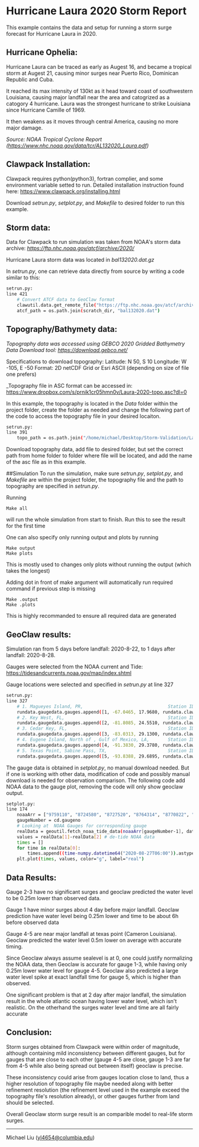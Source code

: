 

# Hurricane Laura 2020 Storm Report 

This example contains the data and setup for running a storm surge forecast for Hurricane Laura in 2020. 

## Hurricane Ophelia: 
Hurricane Laura can be traced as early as Augest 16, and became a tropical storm at Augest 21, causing minor surges near Puerto Rico, Dominican Republic and Cuba. 

It reached its max intensity of 130kt as it head toward coast of southwestern Louisiana, causing major landfall near the area and catogrized as a catogory 4 hurricane. Laura was the strongest hurricane to strike Louisiana since Hurricane Camille of 1969.

It then weakens as it moves through central America, causing no more major damage.

_Source: NOAA Tropical Cyclone Report (https://www.nhc.noaa.gov/data/tcr/AL132020_Laura.pdf)_

## Clawpack Installation:


Clawpack requires python(python3), fortran complier, and some environment variable setted to run.
Detailed installation instruction found here: https://www.clawpack.org/installing.html

Download _setrun.py_, _setplot.py_, and _Makefile_  to desired folder to run this example. 


## Storm data: 
                                                                  
Data for Clawpack to run simulation was taken from NOAA's storm data archive:
_https://ftp.nhc.noaa.gov/atcf/archive/2020/_

Hurricane Laura storm data was located in _bal132020.dat.gz_

In _setrun.py_, one can retrieve data directly from source by writing a code similar to this:
```sh
setrun.py:
line 421
    # Convert ATCF data to GeoClaw format
    clawutil.data.get_remote_file("https://ftp.nhc.noaa.gov/atcf/archive/2020/bal132020.dat.gz")
    atcf_path = os.path.join(scratch_dir, "bal132020.dat")
```

## Topography/Bathymety data: 
_Topography data was accessed using GEBCO 2020 Gridded Bathymetry Data Download tool: 
https://download.gebco.net/_ 

Specifications to download topography:
Latitude: N 50, S 10
Longitude: W -105, E -50
Format: 2D netCDF Grid or Esri ASCII (depending on size of file one prefers) 

_Topography file in ASC format can be accessed in: https://www.dropbox.com/s/prnik1cr05hmn0v/Laura-2020-topo.asc?dl=0

In this example, the topography is located in the _Data_ folder within the project folder, create the folder as needed and change the following part of the code to access the topography file in your desired locaiton. 

```sh
setrun.py:
line 391
    topo_path = os.path.join("/home/michael/Desktop/Storm-Validation/Laura-2020/Data", "Laura-2020-topo.asc") 
```
Download topography data, add file to desired folder, but set the correct path from home folder to folder where file will be located, and add the name of the asc file as in this example.

##Simulation
To run the simulation, make sure _setrun.py_, _setplot.py_, and _Makefile_ are within the project folder, the topography file and the path to topography are specified in _setrun.py_.

Running
```
Make all
```
will run the whole simulation from start to finish. Run this to see the result for the first time

One can also specify only running output and plots by running
```
Make output
Make plots
```
This is mostly used to changes only plots without running the output (which takes the longest)

Adding dot in front of make argument will automatically run required command if previous step is missing
```
Make .output
Make .plots
```
This is highly recommanded to ensure all required data are generated


## GeoClaw results:
Simulation ran from 5 days before landfall: 2020-8-22, to 1 days after landfall: 2020-8-28. 

Gauges were selected from the NOAA current and Tide: https://tidesandcurrents.noaa.gov/map/index.shtml

Gauge locations were selected and specified in _setrun.py_ at line 327

```sh
setrun.py:
line 327
    # 1. Magueyes Island, PR,                                Station ID: 9759110,      17.9700 N, 67.0465 W        Landfall near Dominican Republick
    rundata.gaugedata.gauges.append([1, -67.0465, 17.9680, rundata.clawdata.t0, rundata.clawdata.tfinal])
    # 2. Key West, FL,                                       Station ID: 8724580,      24.5510 N, 81.8085 W  
    rundata.gaugedata.gauges.append([2, -81.8085, 24.5510, rundata.clawdata.t0, rundata.clawdata.tfinal])
    # 3. Cedar Key, FL,                                      Station ID: 8727520,      29.1300 N, 83.0313 W
    rundata.gaugedata.gauges.append([3, -83.0313, 29.1300, rundata.clawdata.t0, rundata.clawdata.tfinal])
    # 4. Eugene Island, North of , Gulf of Mexico, LA,       Station ID: 8764314,      29.3730 N, 91.3830 W
    rundata.gaugedata.gauges.append([4, -91.3830, 29.3780, rundata.clawdata.t0, rundata.clawdata.tfinal])
    # 5. Texas Point, Sabine Pass, TX,                       Station ID: 8770822,      29.6895 N,-93.8418 W        Major landfall Cameron Louisiana
    rundata.gaugedata.gauges.append([5, -93.8388, 29.6895, rundata.clawdata.t0, rundata.clawdata.tfinal])
```

The gauge data is obtained in _setplot.py_, no manual download needed. But if one is working with other data, modification of code and possibly manual download is needed for observation comparison. The following code add NOAA data to the gauge plot, removing the code will only show geoclaw output.

```sh
setplot.py:
line 174
    noaaArr = ["9759110", "8724580", "8727520", "8764314", "8770822", "None"]
    gaugeNumber = cd.gaugeno
    # Looking at  NOAA Gauges for corresponding gauge
    realData = geoutil.fetch_noaa_tide_data(noaaArr[gaugeNumber-1], datetime.datetime(2020, 8, 22, hour=6), datetime.datetime(2020, 8, 29, hour=6))
    values = realData[1]-realData[2] # de-tide NOAA data
    times = []
    for time in realData[0]:
        times.append((time-numpy.datetime64("2020-08-27T06:00")).astype(float)/1440)
    plt.plot(times, values, color="g", label="real")
```

## Data Results: 

Gauge 2-3 have no significant surges and geoclaw predicted the water level to be 0.25m lower than observed data.

Gauge 1 have minor surges about 4 day before major landfall. Geoclaw prediction have water level being 0.25m lower and time to be about 6h before observed data

Gauge 4-5 are near major landfall at texas point (Cameron Louisiana). Geoclaw predicted the water level 0.5m lower on average with accurate timing.

Since Geoclaw always assume sealevel is at 0, one could justify normalizing the NOAA data, then Geoclaw is accurate for gauge 1-3, while having only 0.25m lower water level for gauge 4-5. Geoclaw also predicted a large water level spike at exact landfall time for gauge 5, which is higher than observed.

One significant problem is that at 2 day after major landfall, the simulation result in the whole atlantic ocean having lower water level, which isn't realistic. On the otherhand the surges water level and time are all fairly accurate

## Conclusion: 
Storm surges obtained from Clawpack were within order of magnitude, although containing mild inconsistency between different gauges, but for gauges that are close to each other (gauge 4-5 are close, gauge 1-3 are far from 4-5 while also being spread out between itself) geoclaw is precise. 

These inconsistency could arise from gauges location close to land, thus a higher resolution of topography file maybe needed along with better refinement resolution (the refinement level used in the example exceed the topography file's resolution already), or other gauges further from land should be selected.

Overall Geoclaw storm surge result is an comparible model to real-life storm surges.

----------------------------------------------------------------------------------------

Michael Liu (yl4654@columbia.edu)



